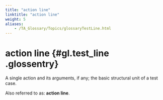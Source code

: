 ```yaml
--- 
title: "action line"
linktitle: "action line"
weight: 5
aliases: 
    - /TA_Glossary/Topics/glossaryTestLine.html
---
```

# action line {#gl.test_line .glossentry}

A single action and its arguments, if any; the basic structural unit of a test case.

Also referred to as: **action line**.

